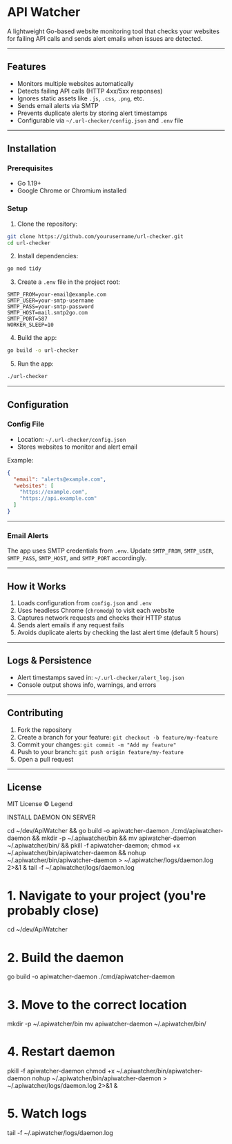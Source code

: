 # API Watcher

A lightweight Go-based website monitoring tool that checks your websites for failing API calls and sends alert emails when issues are detected.

---

## Features

* Monitors multiple websites automatically
* Detects failing API calls (HTTP 4xx/5xx responses)
* Ignores static assets like `.js`, `.css`, `.png`, etc.
* Sends email alerts via SMTP
* Prevents duplicate alerts by storing alert timestamps
* Configurable via `~/.url-checker/config.json` and `.env` file

---

## Installation

### Prerequisites

* Go 1.19+
* Google Chrome or Chromium installed

### Setup

1. Clone the repository:

```bash
git clone https://github.com/yourusername/url-checker.git
cd url-checker
```

2. Install dependencies:

```bash
go mod tidy
```

3. Create a `.env` file in the project root:

```env
SMTP_FROM=your-email@example.com
SMTP_USER=your-smtp-username
SMTP_PASS=your-smtp-password
SMTP_HOST=mail.smtp2go.com
SMTP_PORT=587
WORKER_SLEEP=10
```

4. Build the app:

```bash
go build -o url-checker
```

5. Run the app:

```bash
./url-checker
```

---

## Configuration

### Config File

* Location: `~/.url-checker/config.json`
* Stores websites to monitor and alert email

Example:

```json
{
  "email": "alerts@example.com",
  "websites": [
    "https://example.com",
    "https://api.example.com"
  ]
}
```

---

### Email Alerts

The app uses SMTP credentials from `.env`.
Update `SMTP_FROM`, `SMTP_USER`, `SMTP_PASS`, `SMTP_HOST`, and `SMTP_PORT` accordingly.

---

## How it Works

1. Loads configuration from `config.json` and `.env`
2. Uses headless Chrome (`chromedp`) to visit each website
3. Captures network requests and checks their HTTP status
4. Sends alert emails if any request fails
5. Avoids duplicate alerts by checking the last alert time (default 5 hours)

---

## Logs & Persistence

* Alert timestamps saved in: `~/.url-checker/alert_log.json`
* Console output shows info, warnings, and errors

---

## Contributing

1. Fork the repository
2. Create a branch for your feature: `git checkout -b feature/my-feature`
3. Commit your changes: `git commit -m "Add my feature"`
4. Push to your branch: `git push origin feature/my-feature`
5. Open a pull request

---

## License

MIT License © Legend



INSTALL DAEMON ON SERVER

cd ~/dev/ApiWatcher && go build -o apiwatcher-daemon ./cmd/apiwatcher-daemon && mkdir -p ~/.apiwatcher/bin && mv apiwatcher-daemon ~/.apiwatcher/bin/ && pkill -f apiwatcher-daemon; chmod +x ~/.apiwatcher/bin/apiwatcher-daemon && nohup ~/.apiwatcher/bin/apiwatcher-daemon > ~/.apiwatcher/logs/daemon.log 2>&1 & tail -f ~/.apiwatcher/logs/daemon.log

# 1. Navigate to your project (you're probably close)
cd ~/dev/ApiWatcher

# 2. Build the daemon
go build -o apiwatcher-daemon ./cmd/apiwatcher-daemon

# 3. Move to the correct location
mkdir -p ~/.apiwatcher/bin
mv apiwatcher-daemon ~/.apiwatcher/bin/

# 4. Restart daemon
pkill -f apiwatcher-daemon
chmod +x ~/.apiwatcher/bin/apiwatcher-daemon
nohup ~/.apiwatcher/bin/apiwatcher-daemon > ~/.apiwatcher/logs/daemon.log 2>&1 &

# 5. Watch logs
tail -f ~/.apiwatcher/logs/daemon.log